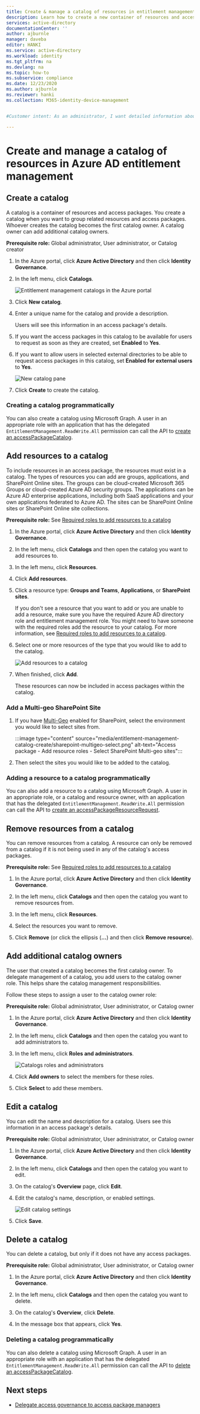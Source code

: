 ```yaml
---
title: Create & manage a catalog of resources in entitlement management - Azure AD
description: Learn how to create a new container of resources and access packages in Azure Active Directory entitlement management.
services: active-directory
documentationCenter: ''
author: ajburnle
manager: daveba
editor: HANKI
ms.service: active-directory
ms.workload: identity
ms.tgt_pltfrm: na
ms.devlang: na
ms.topic: how-to
ms.subservice: compliance
ms.date: 12/23/2020
ms.author: ajburnle
ms.reviewer: hanki
ms.collection: M365-identity-device-management


#Customer intent: As an administrator, I want detailed information about the options available when creating and manage catalog so that I most effectively use catalogs in my organization.

---
```

# Create and manage a catalog of resources in Azure AD entitlement management

## Create a catalog

A catalog is a container of resources and access packages. You create a catalog when you want to group related resources and access packages. Whoever creates the catalog becomes the first catalog owner. A catalog owner can add additional catalog owners.

**Prerequisite role:** Global administrator, User administrator, or Catalog creator

1. In the Azure portal, click **Azure Active Directory** and then click **Identity Governance**.

1. In the left menu, click **Catalogs**.

    ![Entitlement management catalogs in the Azure portal](./media/entitlement-management-catalog-create/catalogs.png)

1. Click **New catalog**.

1. Enter a unique name for the catalog and provide a description.

    Users will see this information in an access package's details.

1. If you want the access packages in this catalog to be available for users to request as soon as they are created, set **Enabled** to **Yes**.

1. If you want to allow users in selected external directories to be able to request access packages in this catalog, set **Enabled for external users** to **Yes**.

    ![New catalog pane](./media/entitlement-management-shared/new-catalog.png)

1. Click **Create** to create the catalog.

### Creating a catalog programmatically

You can also create a catalog using Microsoft Graph.  A user in an appropriate role with an application that has the delegated `EntitlementManagement.ReadWrite.All` permission can call the API to [create an accessPackageCatalog](/graph/api/accesspackagecatalog-post?view=graph-rest-beta).

## Add resources to a catalog

To include resources in an access package, the resources must exist in a catalog. The types of resources you can add are groups, applications, and SharePoint Online sites. The groups can be cloud-created Microsoft 365 Groups or cloud-created Azure AD security groups. The applications can be Azure AD enterprise applications, including both SaaS applications and your own applications federated to Azure AD. The sites can be SharePoint Online sites or SharePoint Online site collections.

**Prerequisite role:** See [Required roles to add resources to a catalog](entitlement-management-delegate.md#required-roles-to-add-resources-to-a-catalog)

1. In the Azure portal, click **Azure Active Directory** and then click **Identity Governance**.

1. In the left menu, click **Catalogs** and then open the catalog you want to add resources to.

1. In the left menu, click **Resources**.

1. Click **Add resources**.

1. Click a resource type: **Groups and Teams**, **Applications**, or **SharePoint sites**.

    If you don't see a resource that you want to add or you are unable to add a resource, make sure you have the required Azure AD directory role and entitlement management role. You might need to have someone with the required roles add the resource to your catalog. For more information, see [Required roles to add resources to a catalog](entitlement-management-delegate.md#required-roles-to-add-resources-to-a-catalog).

1. Select one or more resources of the type that you would like to add to the catalog.

    ![Add resources to a catalog](./media/entitlement-management-catalog-create/catalog-add-resources.png)

1. When finished, click **Add**.

    These resources can now be included in access packages within the catalog.

### Add a Multi-geo SharePoint Site

1. If you have [Multi-Geo](https://docs.microsoft.com/microsoft-365/enterprise/multi-geo-capabilities-in-onedrive-and-sharepoint-online-in-microsoft-365?view=o365-worldwide) enabled for SharePoint, select the environment you would like to select sites from.
    
    :::image type="content" source="media/entitlement-management-catalog-create/sharepoint-multigeo-select.png" alt-text="Access package - Add resource roles - Select SharePoint Multi-geo sites":::

1. Then select the sites you would like to be added to the catalog. 

### Adding a resource to a catalog programmatically

You can also add a resource to a catalog using Microsoft Graph.  A user in an appropriate role, or a catalog and resource owner, with an application that has the delegated `EntitlementManagement.ReadWrite.All` permission can call the API to [create an accessPackageResourceRequest](/graph/api/accesspackageresourcerequest-post?view=graph-rest-beta).

## Remove resources from a catalog

You can remove resources from a catalog. A resource can only be removed from a catalog if it is not being used in any of the catalog's access packages.

**Prerequisite role:** See [Required roles to add resources to a catalog](entitlement-management-delegate.md#required-roles-to-add-resources-to-a-catalog)

1. In the Azure portal, click **Azure Active Directory** and then click **Identity Governance**.

1. In the left menu, click **Catalogs** and then open the catalog you want to remove resources from.

1. In the left menu, click **Resources**.

1. Select the resources you want to remove.

1. Click **Remove** (or click the ellipsis (**...**) and then click **Remove resource**).


## Add additional catalog owners

The user that created a catalog becomes the first catalog owner. To delegate management of a catalog, you add users to the catalog owner role. This helps share the catalog management responsibilities. 

Follow these steps to assign a user to the catalog owner role:

**Prerequisite role:** Global administrator, User administrator, or Catalog owner

1. In the Azure portal, click **Azure Active Directory** and then click **Identity Governance**.

1. In the left menu, click **Catalogs** and then open the catalog you want to add administrators to.

1. In the left menu, click **Roles and administrators**.

    ![Catalogs roles and administrators](./media/entitlement-management-shared/catalog-roles-administrators.png)

1. Click **Add owners** to select the members for these roles.

1. Click **Select** to add these members.

## Edit a catalog

You can edit the name and description for a catalog. Users see this information in an access package's details.

**Prerequisite role:** Global administrator, User administrator, or Catalog owner

1. In the Azure portal, click **Azure Active Directory** and then click **Identity Governance**.

1. In the left menu, click **Catalogs** and then open the catalog you want to edit.

1. On the catalog's **Overview** page, click **Edit**.

1. Edit the catalog's name, description, or enabled settings.

    ![Edit catalog settings](./media/entitlement-management-shared/catalog-edit.png)

1. Click **Save**.

## Delete a catalog

You can delete a catalog, but only if it does not have any access packages.

**Prerequisite role:** Global administrator, User administrator, or Catalog owner

1. In the Azure portal, click **Azure Active Directory** and then click **Identity Governance**.

1. In the left menu, click **Catalogs** and then open the catalog you want to delete.

1. On the catalog's **Overview**, click **Delete**.

1. In the message box that appears, click **Yes**.

### Deleting a catalog programmatically

You can also delete a catalog using Microsoft Graph.  A user in an appropriate role with an application that has the delegated `EntitlementManagement.ReadWrite.All` permission can call the API to [delete an accessPackageCatalog](/graph/api/accesspackagecatalog-delete?view=graph-rest-beta).

## Next steps

- [Delegate access governance to access package managers](entitlement-management-delegate-managers.md)